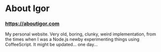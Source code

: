 # About Igor

### https://aboutigor.com

My personal website. Very old, boring, clunky, weird implementation, from the times when I was a Node.js newby experimenting things using CoffeeScript. It might be updated... one day...
